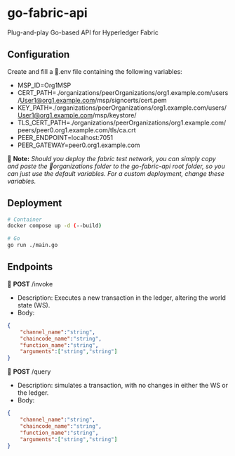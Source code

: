 # go-fabric-api
Plug-and-play Go-based API for Hyperledger Fabric

## Configuration
Create and fill a 📄.env file containing the following variables:
- MSP_ID=Org1MSP
- CERT_PATH=./organizations/peerOrganizations/org1.example.com/users/User1@org1.example.com/msp/signcerts/cert.pem
- KEY_PATH=./organizations/peerOrganizations/org1.example.com/users/User1@org1.example.com/msp/keystore/
- TLS_CERT_PATH=./organizations/peerOrganizations/org1.example.com/peers/peer0.org1.example.com/tls/ca.crt
- PEER_ENDPOINT=localhost:7051
- PEER_GATEWAY=peer0.org1.example.com

📄 **Note:** _Should you deploy the fabric test network, you can simply copy and paste the 📁organizations folder to the go-fabric-api root folder, so you can just use the default variables. For a custom deployment, change these variables._

## Deployment
```bash
# Container
docker compose up -d (--build)

# Go
go run ./main.go

```

## Endpoints

🔵 **POST** /invoke
- Description: Executes a new transaction in the ledger, altering the world state (WS).
- Body:
```json
{
    "channel_name":"string",
    "chaincode_name":"string",
    "function_name":"string",
    "arguments":["string","string"]
}

```

🔵 **POST** /query
- Description: simulates a transaction, with no changes in either the WS or the ledger.
- Body:
```json
{
    "channel_name":"string",
    "chaincode_name":"string",
    "function_name":"string",
    "arguments":["string","string"]
}

```
